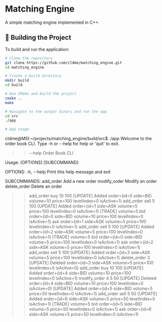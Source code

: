 # Matching Engine

A simple matching engine implemented in C++.

## 🚀 Building the Project

To build and run the application:

```bash
# Clone the repository
git clone https://github.com/cldme/matching_engine.git
cd matching_engine

# Create a build directory
mkdir build
cd build

# Run CMake and build the project
cmake ..
make

# Navigate to the output binary and run the app
cd src
./app

# App usage
```
cldme@MSI:~/projects/matching_engine/build/src$ ./app 
Welcome to the order book CLI. Type -h or --help for help or 'quit' to exit.
>> --help
Order Book CLI 


Usage: [OPTIONS] [SUBCOMMAND]


OPTIONS:
  -h,     --help              Print this help message and exit 

SUBCOMMANDS:
  add_order                   Add a new order 
  modify_order                Modify an order 
  delete_order                Delete an order 

>> add_order buy 10 100
[UPDATE] Added order=(id=0 side=BID volume=10 price=100 levelIndex=0 isActive=1)
>> add_order sell 5 100
[UPDATE] Added order=(id=1 side=ASK volume=5 price=100 levelIndex=0 isActive=1)
[TRADE] volume=5 bid order=(id=0 side=BID volume=10 price=100 levelIndex=0 isActive=1) ask order=(id=1 side=ASK volume=5 price=100 levelIndex=0 isActive=1)
>> add_order sell 5 100
[UPDATE] Added order=(id=2 side=ASK volume=5 price=100 levelIndex=0 isActive=1)
[TRADE] volume=5 bid order=(id=0 side=BID volume=5 price=100 levelIndex=0 isActive=1) ask order=(id=2 side=ASK volume=5 price=100 levelIndex=0 isActive=1)
>> add_order sell 5 100
[UPDATE] Added order=(id=3 side=ASK volume=5 price=100 levelIndex=0 isActive=1)
>> delete_order 3
[UPDATE] Deleted order=(id=3 side=ASK volume=5 price=100 levelIndex=0 isActive=0)
>> add_order buy 10 100
[UPDATE] Added order=(id=4 side=BID volume=10 price=100 levelIndex=0 isActive=1)
>> modify_order 4 5 50
[UPDATE] Deleted order=(id=4 side=BID volume=10 price=100 levelIndex=0 isActive=0)
[UPDATE] Added order=(id=5 side=BID volume=5 price=50 levelIndex=0 isActive=1)
>> add_order sell 5 50
[UPDATE] Added order=(id=6 side=ASK volume=5 price=50 levelIndex=0 isActive=1)
[TRADE] volume=5 bid order=(id=5 side=BID volume=5 price=50 levelIndex=0 isActive=1) ask order=(id=6 side=ASK volume=5 price=50 levelIndex=0 isActive=1)
>> 
```
